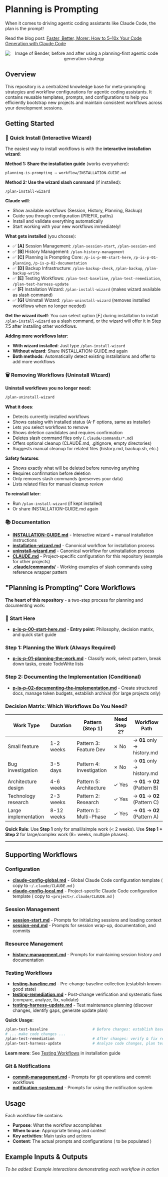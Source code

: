 # Planning is Prompting
When it comes to driving agentic coding assistants like Claude Code, the plan is the prompt! 

Read the blog post: [Faster, Better, Morer: How to 5–10x Your Code Generation with Claude Code](https://medium.com/@ricardo.felipe.ruiz/faster-better-morer-how-to-5-10x-your-code-generation-with-claude-code-81bc79619c3f)

<p align="center">
  <img src="images/benders.png" alt="Image of Bender, before and after using a planning-first agentic code generation strategy">
</p>

## Overview

This repository is a centralized knowledge base for meta-prompting strategies and workflow configurations for agentic coding assistants. It contains reusable templates, prompts, and configurations to help you efficiently bootstrap new projects and maintain consistent workflows across your development sessions.

## Getting Started

### 🚀 Quick Install (Interactive Wizard)

The easiest way to install workflows is with the **interactive installation wizard**:

**Method 1: Share the installation guide** (works everywhere):
   ```
   planning-is-prompting → workflow/INSTALLATION-GUIDE.md
   ```

**Method 2: Use the wizard slash command** (if installed):
   ```
   /plan-install-wizard
   ```

**Claude will**:
- Show available workflows (Session, History, Planning, Backup)
- Guide you through configuration (PREFIX, paths)
- Install and validate everything automatically
- Start working with your new workflows immediately!

**What gets installed** (you choose):
- ✅ **[A]** Session Management: `/plan-session-start`, `/plan-session-end`
- ✅ **[B]** History Management: `/plan-history-management`
- ✅ **[C]** Planning is Prompting Core: `/p-is-p-00-start-here`, `/p-is-p-01-planning`, `/p-is-p-02-documentation`
- ✅ **[D]** Backup Infrastructure: `/plan-backup-check`, `/plan-backup`, `/plan-backup-write`
- ✅ **[E]** Testing Workflows: `/plan-test-baseline`, `/plan-test-remediation`, `/plan-test-harness-update`
- ✅ **[F]** Installation Wizard: `/plan-install-wizard` (makes wizard available as slash command)
- ✅ **[G]** Uninstall Wizard: `/plan-uninstall-wizard` (removes installed workflows when no longer needed)

**Get the wizard itself**: You can select option [F] during installation to install `/plan-install-wizard` as a slash command, or the wizard will offer it in Step 7.5 after installing other workflows.

**Adding more workflows later**:
- **With wizard installed**: Just type `/plan-install-wizard`
- **Without wizard**: Share INSTALLATION-GUIDE.md again
- **Both methods**: Automatically detect existing installations and offer to add more workflows

### 🗑️ Removing Workflows (Uninstall Wizard)

**Uninstall workflows you no longer need:**

```bash
/plan-uninstall-wizard
```

**What it does**:
- Detects currently installed workflows
- Shows catalog with installed status (A-F options, same as installer)
- Lets you select workflows to remove
- Shows deletion candidates and requires confirmation
- Deletes slash command files only (`.claude/commands/*.md`)
- Offers optional cleanup (CLAUDE.md, .gitignore, empty directories)
- Suggests manual cleanup for related files (history.md, backup.sh, etc.)

**Safety features**:
- Shows exactly what will be deleted before removing anything
- Requires confirmation before deletion
- Only removes slash commands (preserves your data)
- Lists related files for manual cleanup review

**To reinstall later**:
- Run `/plan-install-wizard` (if kept installed)
- Or share INSTALLATION-GUIDE.md again

### 📚 Documentation

- **[INSTALLATION-GUIDE.md](workflow/INSTALLATION-GUIDE.md)** - Interactive wizard + manual installation instructions
- **[installation-wizard.md](workflow/installation-wizard.md)** - Canonical workflow for installation process
- **[uninstall-wizard.md](workflow/uninstall-wizard.md)** - Canonical workflow for uninstallation process
- **[CLAUDE.md](CLAUDE.md)** - Project-specific configuration for this repository (example for other projects)
- **[.claude/commands/](.claude/commands/)** - Working examples of slash commands using reference wrapper pattern

## "Planning is Prompting" Core Workflows

**The heart of this repository** - a two-step process for planning and documenting work:

### 🎯 Start Here
- [**p-is-p-00-start-here.md**](workflow/p-is-p-00-start-here.md) - **Entry point**: Philosophy, decision matrix, and quick start guide

### Step 1: Planning the Work (Always Required)
- [**p-is-p-01-planning-the-work.md**](workflow/p-is-p-01-planning-the-work.md) - Classify work, select pattern, break down tasks, create TodoWrite lists

### Step 2: Documenting the Implementation (Conditional)
- [**p-is-p-02-documenting-the-implementation.md**](workflow/p-is-p-02-documenting-the-implementation.md) - Create structured docs, manage token budgets, establish archival (for large projects only)

### Decision Matrix: Which Workflows Do You Need?

| Work Type | Duration | Pattern (Step 1) | Need Step 2? | Workflow Path |
|-----------|----------|------------------|--------------|---------------|
| Small feature | 1-2 weeks | Pattern 3: Feature Dev | ✗ No | → **01** only → history.md |
| Bug investigation | 3-5 days | Pattern 4: Investigation | ✗ No | → **01** only → history.md |
| Architecture design | 4-6 weeks | Pattern 5: Architecture | ✓ Yes | → **01** → **02** (Pattern B) |
| Technology research | 2-3 weeks | Pattern 2: Research | ✓ Yes | → **01** → **02** (Pattern C) |
| Large implementation | 8-12 weeks | Pattern 1: Multi-Phase | ✓ Yes | → **01** → **02** (Pattern A) |

**Quick Rule**: Use **Step 1** only for small/simple work (< 2 weeks). Use **Step 1 + Step 2** for large/complex work (8+ weeks, multiple phases).

---

## Supporting Workflows

### Configuration
- [**claude-config-global.md**](workflow/claude-config-global.md) - Global Claude Code configuration template ( copy to `~/.claude/CLAUDE.md` )
- [**claude-config-local.md**](workflow/claude-config-local.md) - Project-specific Claude Code configuration template ( copy to `<project>/.claude/CLAUDE.md` )

### Session Management
- [**session-start.md**](workflow/session-start.md) - Prompts for initializing sessions and loading context
- [**session-end.md**](workflow/session-end.md) - Prompts for session wrap-up, documentation, and commits

### Resource Management
- [**history-management.md**](workflow/history-management.md) - Prompts for maintaining session history and documentation

### Testing Workflows
- [**testing-baseline.md**](workflow/testing-baseline.md) - Pre-change baseline collection (establish known-good state)
- [**testing-remediation.md**](workflow/testing-remediation.md) - Post-change verification and systematic fixes (compare, analyze, fix, validate)
- [**testing-harness-update.md**](workflow/testing-harness-update.md) - Test maintenance planning (discover changes, identify gaps, generate update plan)

**Quick Usage**:
```bash
/plan-test-baseline                    # Before changes: establish baseline
# ... make code changes ...
/plan-test-remediation                 # After changes: verify & fix regressions
/plan-test-harness-update              # Analyze code changes, plan test updates
```

**Learn more**: See [Testing Workflows](workflow/INSTALLATION-GUIDE.md#testing-workflows) in installation guide

### Git & Notifications
- [**commit-management.md**](workflow/commit-management.md) - Prompts for git operations and commit workflows
- [**notification-system.md**](workflow/notification-system.md) - Prompts for using the notification system

## Usage

Each workflow file contains:
- **Purpose**: What the workflow accomplishes
- **When to use**: Appropriate timing and context
- **Key activities**: Main tasks and actions
- **Content**: The actual prompts and configurations ( to be populated )

## Example Inputs & Outputs

_To be added: Example interactions demonstrating each workflow in action_
